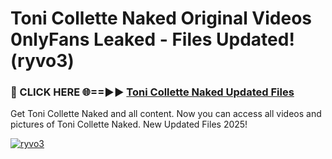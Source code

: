 # Toni Collette Naked Original Videos 0nlyFans Leaked - Files Updated! (ryvo3)

<h3>🔴 CLICK HERE 🌐==►► <a href="https://tinyurl.com/yckcrads" rel="nofollow">Toni Collette Naked Updated Files</a></h3>

Get Toni Collette Naked and all content. Now you can access all videos and pictures of Toni Collette Naked. New Updated Files 2025!

[![ryvo3](https://i.imgur.com/hpKpOFt.gif)](https://tinyurl.com/yckcrads)
